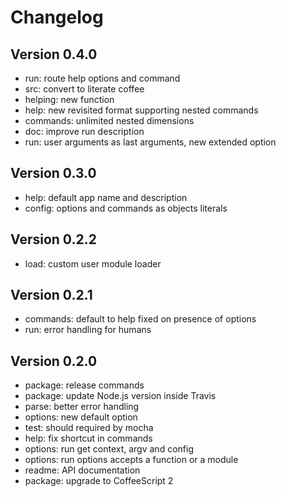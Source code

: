 
# Changelog

## Version 0.4.0

* run: route help options and command
* src: convert to literate coffee
* helping: new function
* help: new revisited format supporting nested commands
* commands: unlimited nested dimensions
* doc: improve run description
* run: user arguments as last arguments, new extended option

## Version 0.3.0

* help: default app name and description
* config: options and commands as objects literals

## Version 0.2.2

* load: custom user module loader

## Version 0.2.1

* commands: default to help fixed on presence of options
* run: error handling for humans

## Version 0.2.0

* package: release commands
* package: update Node.js version inside Travis
* parse: better error handling
* options: new default option
* test: should required by mocha
* help: fix shortcut in commands
* options: run get context, argv and config
* options: run options accepts a function or a module
* readme: API documentation
* package: upgrade to CoffeeScript 2
